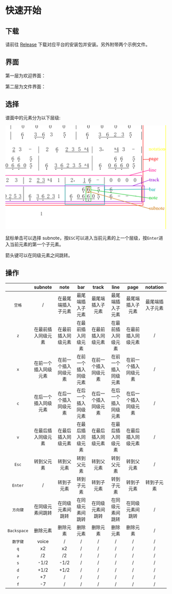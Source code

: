 # 快速开始

## 下载

请前往 [Release](https://github.com/shizuku/muse-electron) 下载对应平台的安装包并安装。另外附带两个示例文件。

## 界面

第一层为欢迎界面：

第二层为文件界面：

## 选择

谱面中的元素分为以下层级:

![select](/select.png)

鼠标单击可以选择 subnote，按`ESC`可以进入当前元素的上一个层级，按`Enter`进入当前元素的第一个子元素。

箭头键可以在同级元素之间跳转。

## 操作

|             |       subnote        |         note         |         bar          |        track         |         line         |         page         |     notation     |
| :---------: | :------------------: | :------------------: | :------------------: | :------------------: | :------------------: | :------------------: | :--------------: |
|   `空格`    |          /           |  在最尾端插入子元素  |   最尾端插入子元素   |   最尾端插入子元素   |   最尾端插入子元素   |   最尾端插入子元素   | 最尾端插入子元素 |
|     `z`     |  在最前插入同级元素  |  在最前插入同级元素  |  在最前插入同级元素  |  在最前插入同级元素  |  在最前插入同级元素  |  在最前插入同级元素  |        /         |
|     `x`     | 在前一个插入同级元素 | 在前一个插入同级元素 | 在前一个插入同级元素 | 在前一个插入同级元素 | 在前一个插入同级元素 | 在前一个插入同级元素 |        /         |
|     `c`     | 在后一个插入同级元素 | 在后一个插入同级元素 | 在后一个插入同级元素 | 在后一个插入同级元素 | 在后一个插入同级元素 | 在后一个插入同级元素 |        /         |
|     `v`     |  在最后插入同级元素  |  在最后插入同级元素  |  在最后插入同级元素  |  在最后插入同级元素  |  在最后插入同级元素  |  在最后插入同级元素  |        /         |
|    `Esc`    |      转到父元素      |      转到父元素      |      转到父元素      |      转到父元素      |      转到父元素      |      转到父元素      |        /         |
|   `Enter`   |          /           |      转到子元素      |      转到子元素      |      转到子元素      |      转到子元素      |      转到子元素      |    转到子元素    |
|  `方向键`   |   在同级元素间跳转   |   在同级元素间跳转   |   在同级元素间跳转   |   在同级元素间跳转   |   在同级元素间跳转   |   在同级元素间跳转   |        /         |
| `Backspace` |       删除元素       |       删除元素       |       删除元素       |       删除元素       |       删除元素       |       删除元素       |        /         |
|  `数字键`   |        voice         |          /           |          /           |          /           |          /           |          /           |        /         |
|     `q`     |          x2          |          x2          |          /           |          /           |          /           |          /           |        /         |
|     `a`     |          /2          |          /2          |          /           |          /           |          /           |          /           |        /         |
|     `s`     |         -1/2         |         -1/2         |          /           |          /           |          /           |          /           |        /         |
|     `d`     |         +1/2         |         +1/2         |          /           |          /           |          /           |          /           |        /         |
|     `r`     |          +7          |          /           |          /           |          /           |          /           |          /           |        /         |
|     `f`     |          -7          |          /           |          /           |          /           |          /           |          /           |        /         |
